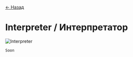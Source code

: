 [← Назад](/README.md "Вернуться на главную страницу")

# Interpreter / Интерпретатор

![Interpreter](https://hsto.org/getpro/habr/post_images/9f8/d89/5ce/9f8d895cef478a88a9c990802d733f22.jpg)

```javascript
Soon
```